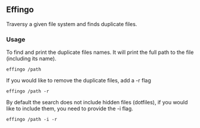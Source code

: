 ## Effingo

Traversy a given file system and finds duplicate files.

### Usage

To find and print the duplicate files names. It will print the full path to the
file (including its name).

```console
effingo /path
```

If you would like to remove the duplicate files, add a -r flag

```console
effingo /path -r
```

By default the search does not include hidden files (dotfiles), if you would
like to include them, you need to provide the -i flag.

```console
effingo /path -i -r
```
